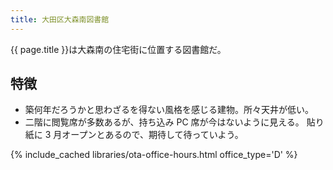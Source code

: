 ```yaml
---
title: 大田区大森南図書館
---
```


{{ page.title }}は大森南の住宅街に位置する図書館だ。

## 特徴

* 築何年だろうかと思わざるを得ない風格を感じる建物。所々天井が低い。
* 二階に閲覧席が多数あるが、持ち込み PC 席が今はないように見える。
  貼り紙に 3 月オープンとあるので、期待して待っていよう。

{% include_cached libraries/ota-office-hours.html office_type='D' %}
